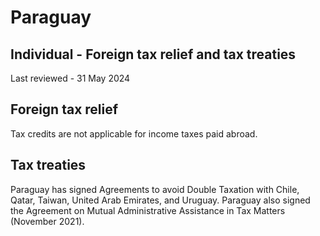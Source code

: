 # Paraguay
## Individual - Foreign tax relief and tax treaties
Last reviewed - 31 May 2024
## Foreign tax relief
Tax credits are not applicable for income taxes paid abroad.
## Tax treaties
Paraguay has signed Agreements to avoid Double Taxation with Chile, Qatar, Taiwan, United Arab Emirates, and Uruguay. Paraguay also signed the Agreement on Mutual Administrative Assistance in Tax Matters (November 2021).

